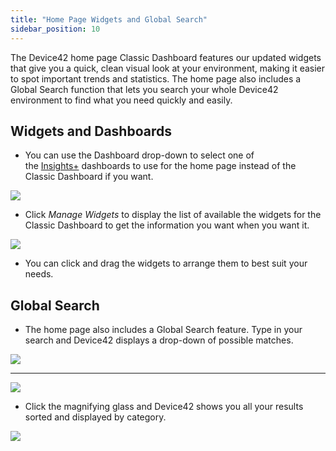 ```yaml
---
title: "Home Page Widgets and Global Search"
sidebar_position: 10
---
```


The Device42 home page Classic Dashboard features our updated widgets that give you a quick, clean visual look at your environment, making it easier to spot important trends and statistics. The home page also includes a Global Search function that lets you search your whole Device42 environment to find what you need quickly and easily.

## Widgets and Dashboards

- You can use the Dashboard drop-down to select one of the [Insights+](https://docs.device42.com/insights-plus/) dashboards to use for the home page instead of the Classic Dashboard if you want.

![](/assets/images/D42-21560_home-page-dashboard-menu.png)

- Click _Manage Widgets_ to display the list of available the widgets for the Classic Dashboard to get the information you want when you want it.

![](/assets/images/D42-21560_home-page-dashboard-widgets.png)

- You can click and drag the widgets to arrange them to best suit your needs.

## Global Search

- The home page also includes a Global Search feature. Type in your search and Device42 displays a drop-down of possible matches.

![](/assets/images/D42-21560_search-1-start.png)

* * *

![](/assets/images/D42-21560_search-2-drop-down.png)

- Click the magnifying glass and Device42 shows you all your results sorted and displayed by category.

![](/assets/images/D42-21560_search-3-results.png)
